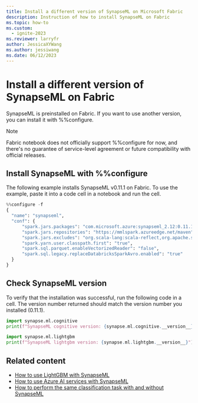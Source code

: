 ```yaml
---
title: Install a different version of SynapseML on Microsoft Fabric
description: Instruction of how to install SynapseML on Fabric
ms.topic: how-to
ms.custom:
  - ignite-2023
ms.reviewer: larryfr
author: JessicaXYWang
ms.author: jessiwang
ms.date: 06/12/2023
---
```

# Install a different version of SynapseML on Fabric

SynapseML is preinstalled on Fabric. If you want to use another version, you can install it with %%configure.

> [!NOTE]
> Fabric notebook does not officially support %%configure for now, and there's no guarantee of service-level agreement or future compatibility with official releases.

## Install SynapseML with %%configure

The following example installs SynapseML v0.11.1 on Fabric. To use the example, paste it into a code cell in a notebook and run the cell.


```python
%%configure -f
{
  "name": "synapseml",
  "conf": {
      "spark.jars.packages": "com.microsoft.azure:synapseml_2.12:0.11.1,org.apache.spark:spark-avro_2.12:3.3.1",
      "spark.jars.repositories": "https://mmlspark.azureedge.net/maven",
      "spark.jars.excludes": "org.scala-lang:scala-reflect,org.apache.spark:spark-tags_2.12,org.scalactic:scalactic_2.12,org.scalatest:scalatest_2.12,com.fasterxml.jackson.core:jackson-databind",
      "spark.yarn.user.classpath.first": "true",
      "spark.sql.parquet.enableVectorizedReader": "false",
      "spark.sql.legacy.replaceDatabricksSparkAvro.enabled": "true"
  }
}
```

## Check SynapseML version

To verify that the installation was successful, run the following code in a cell. The version number returned should match the version number you installed (0.11.1).

```python
import synapse.ml.cognitive
print(f"SynapseML cognitive version: {synapse.ml.cognitive.__version__}")
```


```python
import synapse.ml.lightgbm
print(f"SynapseML lightgbm version: {synapse.ml.lightgbm.__version__}")
```

## Related content

- [How to use LightGBM with SynapseML](lightgbm-overview.md)
- [How to use Azure AI services with SynapseML](./ai-services/ai-services-in-synapseml-bring-your-own-key.md)
- [How to perform the same classification task with and without SynapseML](classification-before-and-after-synapseml.md)

